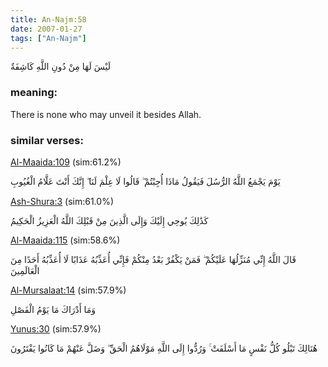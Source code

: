 ```yaml
---
title: An-Najm:58
date: 2007-01-27
tags: ["An-Najm"]
---
```

لَيْسَ لَهَا مِنْ دُونِ اللَّهِ كَاشِفَةٌ
### meaning: 
There is none who may unveil it besides Allah.
### similar verses: 

[Al-Maaida:109](/5/109) (sim:61.2%)

يَوْمَ يَجْمَعُ اللَّهُ الرُّسُلَ فَيَقُولُ مَاذَا أُجِبْتُمْ ۖ قَالُوا لَا عِلْمَ لَنَا ۖ إِنَّكَ أَنْتَ عَلَّامُ الْغُيُوبِ

[Ash-Shura:3](/42/3) (sim:61.0%)

كَذَٰلِكَ يُوحِي إِلَيْكَ وَإِلَى الَّذِينَ مِنْ قَبْلِكَ اللَّهُ الْعَزِيزُ الْحَكِيمُ

[Al-Maaida:115](/5/115) (sim:58.6%)

قَالَ اللَّهُ إِنِّي مُنَزِّلُهَا عَلَيْكُمْ ۖ فَمَنْ يَكْفُرْ بَعْدُ مِنْكُمْ فَإِنِّي أُعَذِّبُهُ عَذَابًا لَا أُعَذِّبُهُ أَحَدًا مِنَ الْعَالَمِينَ

[Al-Mursalaat:14](/77/14) (sim:57.9%)

وَمَا أَدْرَاكَ مَا يَوْمُ الْفَصْلِ

[Yunus:30](/10/30) (sim:57.9%)

هُنَالِكَ تَبْلُو كُلُّ نَفْسٍ مَا أَسْلَفَتْ ۚ وَرُدُّوا إِلَى اللَّهِ مَوْلَاهُمُ الْحَقِّ ۖ وَضَلَّ عَنْهُمْ مَا كَانُوا يَفْتَرُونَ
